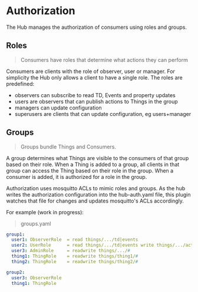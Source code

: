 # Authorization

The Hub manages the authorization of consumers using roles and groups.

## Roles

> Consumers have roles that determine what actions they can perform

Consumers are clients with the role of observer, user or manager. For simplicity the Hub only allows a client to have a single role. The roles are predefined:

* observers can subscribe to read TD, Events and property updates
* users are observers that can publish actions to Things in the group
* managers can update configuration
* superusers are clients that can update configuration, eg users+manager


## Groups

> Groups bundle Things and Consumers.

A group determines what Things are visible to the consumers of that group based on their role. When a Thing is added to a group, all clients in that group can access the Thing based on their role in the group. When a consumer is added, it is authorized for a role in the group. 

Authorization uses mosquitto ACLs to mimic roles and groups. As the hub writes the authorization configuration into the hub-auth.yaml file, this plugin watches that file for changes and updates mosquitto's ACLs accordingly.


For example (work in progress):

> groups.yaml
```yaml
group1:
  user1: ObserverRole  = read things/.../td|events
  user2: UserRole      = read things/.../td|events write things/.../action
  user3: AdminRole     = readwrite things/.../#
  thing1: ThingRole    = readwrite things/thing1/#
  thing2: ThingRole    = readwrite things/thing2/#

group2:
  user3: ObserverRole
  thing1: ThingRole
```


